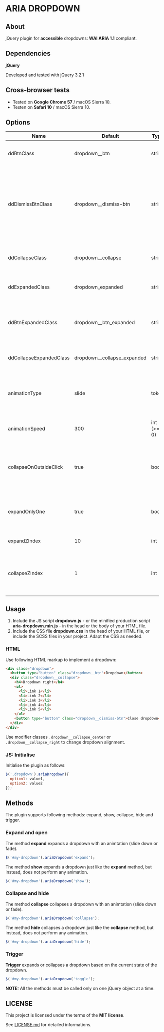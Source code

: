 # ARIA DROPDOWN

## About

jQuery plugin for **accessible** dropdowns: **WAI ARIA 1.1** compliant.

## Dependencies

**jQuery**

Developed and tested with jQuery 3.2.1

## Cross-browser tests

* Tested on **Google Chrome 57** / macOS Sierra 10.
* Testen on **Safari 10** / macOS Sierra 10.

## Options

Name | Default | Type | Description
-----|---------|------|-------------
ddBtnClass | dropdown__btn | string | Class used to select dropdown's buttons.
ddDismissBtnClass | dropdown__dismiss-btn | string |  Class used to select dropdown's dismiss buttons (alternative close button placed inside the collapsible region of a dropdown).
ddCollapseClass | dropdown__collapse | string | Class used to select dropdown's collapsible region
ddExpandedClass | dropdown_expanded | string | Class added to dropdown when expanded
ddBtnExpandedClass | dropdown__btn_expanded | string | Class added to dropdown's buttons when dropdown is expanded.
ddCollapseExpandedClass | dropdown__collapse_expanded | string | Class added to collapsible region when expanded.
animationType | slide | token | Type of animation to apply to dropdown. Accepted values: slide, fade.
animationSpeed | 300 | int (>= 0) | Collapse / expand animation duration.
collapseOnOutsideClick | true | bool | Collapse dropdown, when user clicks on any region of the page wich is not part of a dropdown.
expandOnlyOne | true | bool | Automatically collapse dropdown if another dropdown is expanded
expandZIndex | 10 | int | Z-index set to expanded dropdowns.
collapseZIndex | 1 | int | Z-index set to dropdown's collapsible regions just before collapsing.

## Usage

1. Include the JS script **dropdown.js** - or the minified production script **aria-dropdown.min.js** - in the head or the body of your HTML file.
2. Include the CSS file  **dropdown.css** in the head of your HTML file, or include the SCSS files in your project. Adapt the CSS as needed.


### HTML

Use following HTML markup to implement a dropdown:

```html
<div class="dropdown">
  <button type="button" class="dropdown__btn">Dropdown</button>
  <div class="dropdown__collapse">
    <h4>Dropdown right</h4>
    <ul>
      <li>Link 1</li>
      <li>Link 2</li>
      <li>Link 3</li>
      <li>Link 4</li>
      <li>Link 5</li>
    </ul>
    <button type="button" class="dropdown__dismiss-btn">Close dropdown</button>
  </div>
</div>
```

Use modifier classes `.dropdown__collapse_center` or `.dropdown__collapse_right` to change dropdown alignment.


### JS: Initialise

Initialise the plugin as follows: 

```javascript
$('.dropdown').ariaDropdown({
  option1: value1,
  option2: value2
});
```

## Methods

The plugin supports following methods: expand, show, collapse, hide and trigger.

### Expand and open

The method **expand** expands a dropdown with an animtation (slide down or fade).

````javascript
$('#my-dropdown').ariaDropdown('expand');
````

The method **show** expands a dropdown just like the **expand** method, but instead, does not perform any animation.

````javascript
$('#my-dropdown').ariaDropdown('show');
````

### Collapse and hide

The method **collapse** collapses a dropdown with an animtation (slide down or fade).

````javascript
$('#my-dropdown').ariaDropdown('collapse');
````

The method **hide** collapses a dropdown just like the **collapse** method, but instead, does not perform any animation.

````javascript
$('#my-dropdown').ariaDropdown('hide');
````


### Trigger

**Trigger** expands or collapses a dropdown based on the current state of the dropdown.

````javascript
$('#my-dropdown').ariaDropdown('toggle');
````

**NOTE:** All the methods must be called only on one jQuery object at a time.


## LICENSE

This project is licensed under the terms of the **MIT license**.

See [LICENSE.md](LICENSE.md) for detailed informations.
